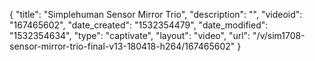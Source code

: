 {
    "title": "Simplehuman Sensor Mirror Trio",
    "description": "",
    "videoid": "167465602",
    "date_created": "1532354479",
    "date_modified": "1532354634",
    "type": "captivate",
    "layout": "video",
    "url": "\/v\/sim1708-sensor-mirror-trio-final-v13-180418-h264\/167465602"
}